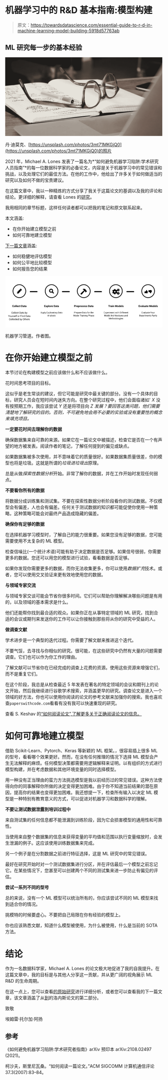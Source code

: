 # 机器学习中的 R&D 基本指南:模型构建

> 原文：<https://towardsdatascience.com/essential-guide-to-r-d-in-machine-learning-model-building-5918d57763ab>

## ML 研究每一步的基本经验

![](img/a1e173ceb3a4c121d6be6b97367ba89f.png)

丹·迪莫克、[https://unsplash.com/photos/3mt71MKGjQ0](https://unsplash.com/photos/3mt71MKGjQ0)的照片

2021 年，Michael A. Lones 发表了一篇名为*“如何避免机器学习陷阱:学术研究人员指南”*的每一位数据科学家的必备论文，内容是关于机器学习中的常见错误和挑战，以及处理它们的最佳方法。在他的工作中，他给出了许多关于如何做适当的研究以及如何不做的宝贵建议。

在这篇文章中，我以一种精炼的方式分享了我关于这篇论文的基调以及我的评论和结论。更详细的解释，请查看 Lones 的[研究](https://arxiv.org/abs/2108.02497)。

我用相同的章节标题，这样任何读者都可以把我的笔记和原文联系起来。

本文涵盖:

*   在你开始建立模型之前
*   如何可靠地建立模型

[下一篇文章](https://tolga-ayan.medium.com/essential-guide-to-r-d-in-machine-learning-model-evaluation-ff433543db1a#912e-83579dccbc46)涵盖:

*   如何稳健地评估模型
*   如何公平地比较模型
*   如何报告您的结果

![](img/667e80aa6b8b3fcd7eb585849b5b0e99.png)

机器学习管道。作者图。

# 在你开始建立模型之前

本节讨论在构建模型之前应该做什么和不应该做什么。

花时间思考项目的目标。

这似乎是老生常谈的建议，但它可能是研究中最关键的部分。没有一个具体的目标，研究人员会在短时间内迷失方向。在整个研究过程中，他们会面临诸如' *X* 没有按预期工作，我应该尝试 *Y* 还是将项目向 *Z 发展？要回答这类问题，他们需要清楚地了解研究的目的。否则，不可避免地会用不必要的实验或没有重要性的概念来填充项目。*

**一定要花时间去理解你的数据**

确保数据集来自可靠的来源。如果它在一篇论文中被描述，检查它是否在一个有声望的地方被发表。阅读作者的笔记，了解任何提到的偏见或缺点。

如果数据集被多次使用，并不意味着它的质量很好。如果数据集质量很差，你的模型也将是垃圾。这就是所谓的*垃圾进垃圾出*原理。

总是从做*探索性数据分析*开始。非常了解你的数据，并在工作开始时发现任何弱点。

**不要看你所有的数据**

将数据分成训练集和测试集。不要在探索性数据分析阶段看你的测试数据。不仅模型会有偏差，人也会有偏差。任何关于测试数据的知识都可能促使你使用一种策略，这种策略可能会对最终产品造成隐藏的偏差。

**确保你有足够的数据**

在选择机器学习模型时，了解自己的能力很重要。如果您没有足够的数据，您可能需要使用不太复杂的 ML 模型。

检查信噪比(一个统计术语)可能有助于决定数据是否足够。如果信号很弱，你需要更多的数据。您还可以用您的模型进行试验，看看数据是否足够。

如果你发现你需要更多的数据，而你无法收集更多，你可以使用*数据扩充*技术。或者，您可以使用交叉验证来更有效地使用您的数据。

**与领域专家交流**

与领域专家交谈可能会节省你很多时间。它们可以帮助你理解解决哪些问题是有用的，以及领域的基本需求是什么。

他们还能帮你找到最合适的观众。如果你正在从事特定领域的 ML 研究，找到合适的会议或期刊来发送你的工作可以让你接触到那些将从你的研究中受益的人。

**做调查文献**

学术进步是一个典型的迭代过程。你需要了解文献来推进这个迭代。

不要气馁，去寻找与你相似的研究。很可能，在这些研究中仍然有大量的问题需要调查。它们也可以作为你工作的理由。

了解文献可以节省你在已经完成的调查上花费的资源。使用这些资源来增强它们，而不是重复它们。

在这个阶段，我总是从检查最近 5 年发表在著名的特定领域的会议和期刊上的论文开始，然后我继续进行谷歌学术搜索，并涵盖更早的研究。调查论文是进入一个领域的好方法，你也可以使用你阅读的论文的参考文献来加强你的搜索。我也喜欢查`paperswithcode.com`看看有没有我可以快速重现的研究。

查看 S. Keshav 的[“如何阅读论文”,了解更多关于正确阅读论文的信息。](https://web.stanford.edu/class/ee384m/Handouts/HowtoReadPaper.pdf)

# 如何可靠地建立模型

借助 Scikit-Learn、Pytorch、Keras 等新颖的 ML 框架。，很容易插上很多 ML 的型号，看看哪个效果更好。然而，在没有任何推理的情况下选择 ML 模型会产生无法解释的麻烦。任何模型决策都需要用逻辑解释来证明。以有组织的方式进行模型构建，并在考虑数据和其他环境变量的同时选择模型。

用一种没有正当理由的蛮力方法挑选模型是我以前经历过的常见错误。这种方法使得向你的同事解释你所做的决定变得更加困难。由于你不知道当前结果的潜在原因，提高你的结果也变得更加困难。我还想提一下，检查所有输入以决定 ML 模型是一种特别有教育意义的方式，可以促进对机器学习和数据科学的理解。

**不要让测试数据泄露到培训过程中**

来自测试集的任何信息都不能泄漏到训练阶段，因为它会损害模型的通用性和可靠性。

当使用来自整个数据集的信息来获得变量的平均值和范围以执行变量缩放时，会发生泄漏的例子。这应该使用训练数据集来完成。

另一个例子是在分割数据之前进行特征选择，这是 ML 研究中的常见错误。

最好在研究开始时对一个测试数据集进行分区，并在评估最后一个模型之前忘记它。在某些情况下，您甚至可以创建两个不同的测试集来进一步防止有偏见的评估。

**尝试一系列不同的型号**

总的来说，没有一个 ML 模型可以统治所有的，你应该尝试不同的 ML 模型来找到适合你的情况。

挑模特的时候要虚心。不要把自己局限在你有经验的模型上。

你也应该熟悉文献，知道什么模型被使用，为什么被使用，什么是当前的 SOTA 方法。

# 结论

作为一名数据科学家，Michael A. Lones 的论文极大地促进了我的自我提升。在这篇文章中，我的目标是与其他人分享这一贡献，并从更广阔的视角展示 ML R&D 的生命周期。

在这一点上，您可以查看[的原始研究](https://arxiv.org/abs/2108.02497)进行详细分析，或者您可以查看我的下一篇文章，该文章涵盖了从[到](https://tolga-ayan.medium.com/essential-guide-to-r-d-in-machine-learning-model-evaluation-ff433543db1a)的洛内斯论文的第二部分。

致敬

埃姆雷·托尔加·阿扬

## 参考

《如何避免机器学习陷阱:学术研究者指南》arXiv 预印本 arXiv:2108.02497 (2021)。

柯沙夫，斯里尼瓦桑。“如何阅读一篇论文。”ACM SIGCOMM 计算机通信评论 37.3(2007):83–84。